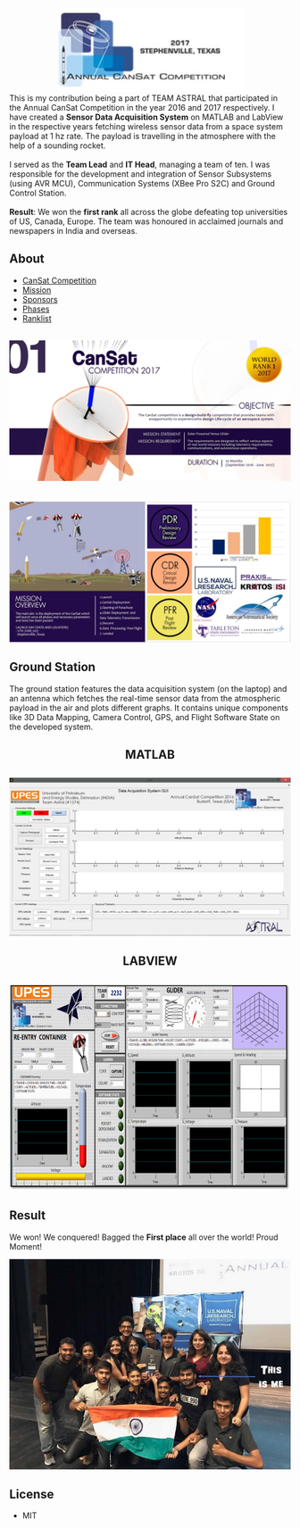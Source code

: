 <div align="center">
  <img src="https://github.com/gargraghav/Sensor-Data-Acquisition-System/blob/master/images/Logo.JPG"><br>
</div>
This is my contribution being a part of TEAM ASTRAL that participated in the Annual CanSat Competition in the year 2016 and 2017 respectively. I have created a <b>Sensor Data Acquisition System</b> on MATLAB and LabView in the respective years fetching wireless sensor data from a space system payload at 1 hz rate. The payload is travelling in the atmosphere with the help of a sounding rocket.<br/>
<br/>
I served as the <b>Team Lead</b> and <b>IT Head</b>, managing a team of ten. I was responsible for the development and integration of Sensor Subsystems (using AVR MCU), Communication Systems (XBee Pro S2C) and Ground Control Station.
<br/>
<br/>
<b>Result</b>: We won the <b>first rank</b> all across the globe defeating top universities of US, Canada, Europe. The team was honoured in acclaimed journals and newspapers in India and overseas.

## About
* [CanSat Competition](http://www.cansatcompetition.com/)
* [Mission](https://github.com/gargraghav/Sensor-Data-Acquisition-System/blob/master/About%20CanSat/What%20is%20CanSat/Mission%20Guide.pdf)
* [Sponsors](https://github.com/gargraghav/Sensor-Data-Acquisition-System/blob/master/images/Sponsors.JPG)
* [Phases](https://github.com/gargraghav/Sensor-Data-Acquisition-System/tree/master/About%20CanSat/PHASES)
* [Ranklist](https://github.com/gargraghav/Sensor-Data-Acquisition-System/blob/master/About%20CanSat/Ranklist/Ranklist.jpg)
<br/>
<div align="center">
  <img src="https://github.com/gargraghav/Sensor-Data-Acquisition-System/blob/master/About%20CanSat/What%20is%20CanSat/Picture1.jpg"><br/>
  <br/>
  <br/>
  <img src="https://github.com/gargraghav/Sensor-Data-Acquisition-System/blob/master/About%20CanSat/What%20is%20CanSat/Picture6.JPG"><br>
</div>

## Ground Station
The ground station features the data acquisition system (on the laptop) and an antenna which fetches the real-time sensor data from the atmospheric payload in the air and plots different graphs. It contains unique components like 3D Data Mapping, Camera Control, GPS, and Flight Software State on the developed system.
<br/>
<div align="center"> 
  <h2>MATLAB<h2/>
</div>
<div align="center">
  <img src="https://github.com/gargraghav/Sensor-Data-Acquisition-System/blob/master/MATLAB/Picture3.png"><br>
</div>
<div align="center"> 
  <h2>LABVIEW<h2/>
</div>
<div align="center">
  <img src="https://github.com/gargraghav/Sensor-Data-Acquisition-System/blob/master/LabView/Picture2.png"><br>
</div>

## Result
We won! We conquered! Bagged the <b>First place</b> all over the world! Proud Moment!
  <div align="center">
  <img src="https://github.com/gargraghav/Sensor-Data-Acquisition-System/blob/master/images/Result.JPG"><br>
</div>

## License

* MIT
